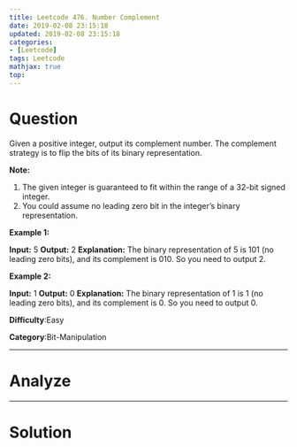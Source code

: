 ```yaml
---
title: Leetcode 476. Number Complement
date: 2019-02-08 23:15:18
updated: 2019-02-08 23:15:18
categories: 
- [Leetcode]
tags: Leetcode
mathjax: true
top:
---
```


# Question

Given a positive integer, output its complement number. The complement strategy is to flip the bits of its binary representation.

**Note:**  

1.  The given integer is guaranteed to fit within the range of a 32-bit signed integer.
2.  You could assume no leading zero bit in the integer’s binary representation.

**Example 1:**  

**Input:** 5
**Output:** 2
**Explanation:** The binary representation of 5 is 101 (no leading zero bits), and its complement is 010. So you need to output 2.

**Example 2:**  

**Input:** 1
**Output:** 0
**Explanation:** The binary representation of 1 is 1 (no leading zero bits), and its complement is 0. So you need to output 0.

**Difficulty**:Easy

**Category**:Bit-Manipulation

<!-- more -->

------------

# Analyze

------------

# Solution

```cpp

```